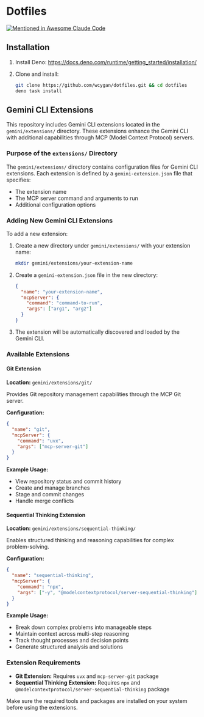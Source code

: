 # Dotfiles

[![Mentioned in Awesome Claude Code](https://awesome.re/mentioned-badge.svg)](https://github.com/hesreallyhim/awesome-claude-code)

## Installation

1. Install Deno: https://docs.deno.com/runtime/getting_started/installation/

2. Clone and install:
   ```bash
   git clone https://github.com/wcygan/dotfiles.git && cd dotfiles
   deno task install
   ```

## Gemini CLI Extensions

This repository includes Gemini CLI extensions located in the `gemini/extensions/` directory. These extensions enhance the Gemini CLI with additional capabilities through MCP (Model Context Protocol) servers.

### Purpose of the `extensions/` Directory

The `gemini/extensions/` directory contains configuration files for Gemini CLI extensions. Each extension is defined by a `gemini-extension.json` file that specifies:

- The extension name
- The MCP server command and arguments to run
- Additional configuration options

### Adding New Gemini CLI Extensions

To add a new extension:

1. Create a new directory under `gemini/extensions/` with your extension name:
   ```bash
   mkdir gemini/extensions/your-extension-name
   ```

2. Create a `gemini-extension.json` file in the new directory:
   ```json
   {
     "name": "your-extension-name",
     "mcpServer": {
       "command": "command-to-run",
       "args": ["arg1", "arg2"]
     }
   }
   ```

3. The extension will be automatically discovered and loaded by the Gemini CLI.

### Available Extensions

#### Git Extension

**Location:** `gemini/extensions/git/`

Provides Git repository management capabilities through the MCP Git server.

**Configuration:**

```json
{
  "name": "git",
  "mcpServer": {
    "command": "uvx",
    "args": ["mcp-server-git"]
  }
}
```

**Example Usage:**

- View repository status and commit history
- Create and manage branches
- Stage and commit changes
- Handle merge conflicts

#### Sequential Thinking Extension

**Location:** `gemini/extensions/sequential-thinking/`

Enables structured thinking and reasoning capabilities for complex problem-solving.

**Configuration:**

```json
{
  "name": "sequential-thinking",
  "mcpServer": {
    "command": "npx",
    "args": ["-y", "@modelcontextprotocol/server-sequential-thinking"]
  }
}
```

**Example Usage:**

- Break down complex problems into manageable steps
- Maintain context across multi-step reasoning
- Track thought processes and decision points
- Generate structured analysis and solutions

### Extension Requirements

- **Git Extension:** Requires `uvx` and `mcp-server-git` package
- **Sequential Thinking Extension:** Requires `npx` and `@modelcontextprotocol/server-sequential-thinking` package

Make sure the required tools and packages are installed on your system before using the extensions.
